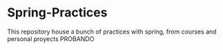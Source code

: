 # Spring-Practices
This repository house a bunch of practices with spring, from courses and personal proyects
PROBANDO